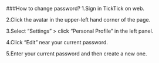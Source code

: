 ###How to change password?
1.Sign in TickTick on web.

2.Click the avatar in the upper-left hand corner of the page.

3.Select “Settings” > click “Personal Profile” in the left panel.

4.Click “Edit” near your current password.

5.Enter your current password and then create a new one.
